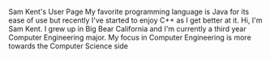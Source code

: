 Sam Kent's User Page
My favorite programming language is Java for its ease of use but recently
I've started to enjoy C++ as I get better at it.
Hi, I'm Sam Kent. I grew up in Big Bear California and I'm currently a third
year Computer Engineering major. My focus in Computer Engineering is more towards 
the Computer Science side
